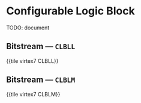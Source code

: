# Configurable Logic Block

TODO: document


## Bitstream — `CLBLL`

{{tile virtex7 CLBLL}}


## Bitstream — `CLBLM`

{{tile virtex7 CLBLM}}
